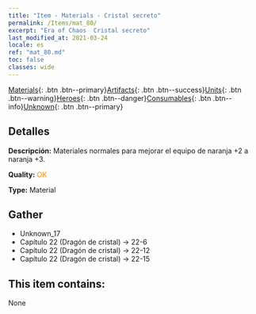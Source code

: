 ```yaml
---
title: "Item - Materials - Cristal secreto"
permalink: /Items/mat_80/
excerpt: "Era of Chaos  Cristal secreto"
last_modified_at: 2021-03-24
locale: es
ref: "mat_80.md"
toc: false
classes: wide
---
```

 [Materials](/es/Items/){: .btn .btn--primary}[Artifacts](/es/Items/Artifacts/){: .btn .btn--success}[Units](/es/Items/Units/){: .btn .btn--warning}[Heroes](/es/Items/Heroes/){: .btn .btn--danger}[Consumables](/es/Items/Consumables/){: .btn .btn--info}[Unknown](/es/Items/Unknown/){: .btn .btn--primary}

## Detalles
 **Descripción:** Materiales normales para mejorar el equipo de naranja +2 a naranja +3.

 **Quality:** <span style="color: #FF8C00">OK</span>

 **Type:** Material

## Gather

*    Unknown_17 
*    Capítulo 22 (Dragón de cristal) -> 22-6 
*    Capítulo 22 (Dragón de cristal) -> 22-12 
*    Capítulo 22 (Dragón de cristal) -> 22-15 

## This item contains:

  None

